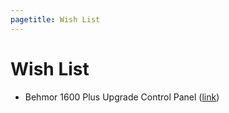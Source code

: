 ```yaml
---
pagetitle: Wish List
---
```


Wish List
===

*  Behmor 1600 Plus Upgrade Control Panel ([link]( http://www.sweetmarias.com/store/roast-coffee/drum-roasters/behmor/behmor-plus-upgrade-panel.html))
